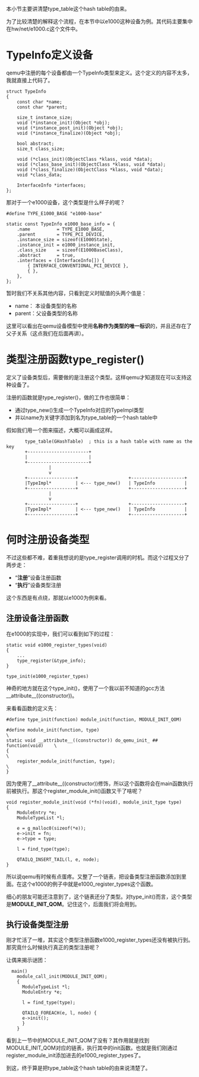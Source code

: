 本小节主要讲清楚type_table这个hash table的由来。

为了比较清楚的解释这个流程，在本节中以e1000这种设备为例。其代码主要集中在hw/net/e1000.c这个文件中。

# TypeInfo定义设备

qemu中注册的每个设备都由一个TypeInfo类型来定义。这个定义的内容不太多，我就直接上代码了。

```
struct TypeInfo
{
    const char *name;
    const char *parent;

    size_t instance_size;
    void (*instance_init)(Object *obj);
    void (*instance_post_init)(Object *obj);
    void (*instance_finalize)(Object *obj);

    bool abstract;
    size_t class_size;

    void (*class_init)(ObjectClass *klass, void *data);
    void (*class_base_init)(ObjectClass *klass, void *data);
    void (*class_finalize)(ObjectClass *klass, void *data);
    void *class_data;

    InterfaceInfo *interfaces;
};
```

那对于一个e1000设备，这个类型是什么样子的呢？

```
#define TYPE_E1000_BASE "e1000-base"

static const TypeInfo e1000_base_info = {
    .name          = TYPE_E1000_BASE,
    .parent        = TYPE_PCI_DEVICE,
    .instance_size = sizeof(E1000State),
    .instance_init = e1000_instance_init,
    .class_size    = sizeof(E1000BaseClass),
    .abstract      = true,
    .interfaces = (InterfaceInfo[]) {
        { INTERFACE_CONVENTIONAL_PCI_DEVICE },
        { },
    },
};
```

暂时我们不关系其他内容，只看到定义时赋值的头两个值是：

  * name：  本设备类型的名称
  * parent：父设备类型的名称

这里可以看出在qemu设备模型中使用**名称作为类型的唯一标识**的，并且还存在了父子关系（这点我们在后面再讲）。

# 类型注册函数type_register()

定义了设备类型后，需要做的是注册这个类型。这样qemu才知道现在可以支持这种设备了。

注册的函数就是type_register()，做的工作也很简单：

  * 通过type_new()生成一个TypeInfo对应的TypeImpl类型
  * 并以name为关键字添加到名为type_table的一个hash table中

假如我们用一个图来描述，大概可以画成这样。

```
       type_table(GHashTable)  ; this is a hash table with name as the key
       +-----------------------+
       |                       |
       +-----------------------+
                |
                v
       +------------------+                   +--------------------+
       |TypeImpl*         | <--- type_new()   | TypeInfo           |
       +------------------+                   +--------------------+
                |
                v
       +------------------+                   +--------------------+
       |TypeImpl*         | <--- type_new()   | TypeInfo           |
       +------------------+                   +--------------------+
```

# 何时注册设备类型

不过这些都不难，着重我想说的是type_register调用的时机。而这个过程又分了两步走：

  * “**注册**”设备注册函数
  * “**执行**”设备类型注册

这个东西是有点绕，那就以e1000为例来看。

## 注册设备注册函数

在e1000的实现中，我们可以看到如下的过程：

```
static void e1000_register_types(void)
{
    ...
    type_register(&type_info);
}

type_init(e1000_register_types)
```

神奇的地方就在这个type_init()，使用了一个我以前不知道的gcc方法__attribute__((constructor))。

来看看函数的定义先：

```
#define type_init(function) module_init(function, MODULE_INIT_QOM)

#define module_init(function, type)                                         \
static void __attribute__((constructor)) do_qemu_init_ ## function(void)    \
{                                                                           \
    register_module_init(function, type);                                   \
}
```

因为使用了__attribute__((constructor))修饰，所以这个函数将会在main函数执行前被执行。那这个register_module_init()函数又干了啥呢？

```
void register_module_init(void (*fn)(void), module_init_type type)
{
    ModuleEntry *e;
    ModuleTypeList *l;

    e = g_malloc0(sizeof(*e));
    e->init = fn;
    e->type = type;

    l = find_type(type);

    QTAILQ_INSERT_TAIL(l, e, node);
}
```

所以说qemu有时候有点蛋疼。又整了一个链表，把设备类型注册函数添加到里面。在这个e1000的例子中就是e1000_register_types这个函数。

细心的朋友可能还注意到了，这个链表还分了类型。对type_init()而言，这个类型是**MODULE_INIT_QOM**。记住这个，后面我们将会用到。

## 执行设备类型注册

刚才忙活了一堆，其实这个类型注册函数e1000_register_types还没有被执行到。那究竟什么时候执行真正的类型注册呢？

让偶来揭示谜团：

```
  main()
    module_call_init(MODULE_INIT_QOM);
    {
      ModuleTypeList *l;
      ModuleEntry *e;

      l = find_type(type);

      QTAILQ_FOREACH(e, l, node) {
      e->init();
      }
    }
```

看到上一节中的MODULE_INIT_QOM了没有？其作用就是找到MODULE_INIT_QOM对应的链表，执行其中的init函数。也就是我们刚通过register_module_init添加进去的e1000_register_types了。

到这，终于算是把type_table这个hash table的由来说清楚了。
